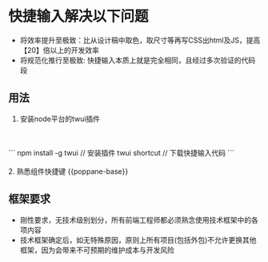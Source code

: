 # 快捷输入解决以下问题

+ 将效率提升至极致：比从设计稿中取色，取尺寸等再写CSS出html及JS，提高【20】倍以上的开发效率
+ 将规范化推行至极致: 快捷输入本质上就是完全相同，且经过多次验证的代码段

## 用法
1. 安装node平台的twui插件
<br>
<br>
```
npm install -g twui // 安装插件
twui shortcut // 下载快捷输入代码
```
<br>
<br>
2. 熟悉组件快捷键
{{poppane-base}}

## 框架要求
+ 刚性要求，无技术级别划分，所有前端工程师都必须熟念使用技术框架中的各项内容
+ 技术框架确定后，如无特殊原因，原则上所有项目(包括外包)不允许更换其他框架，因为会带来不可预期的维护成本与开发风险
